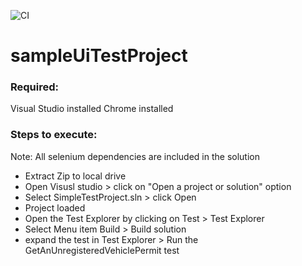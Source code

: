 ![CI](https://github.com/johan-escobar/sampleUiTestProject/workflows/CI/badge.svg)
# sampleUiTestProject

### Required:
Visual Studio installed
Chrome installed

### Steps to execute:
Note: All selenium dependencies are included in the solution

* Extract Zip to local drive
* Open Visusl studio > click on "Open a project or solution" option
* Select SimpleTestProject.sln > click Open
* Project loaded
* Open the Test Explorer by clicking on Test > Test Explorer
* Select Menu item Build > Build solution
* expand the test in Test Explorer > Run the GetAnUnregisteredVehiclePermit test

